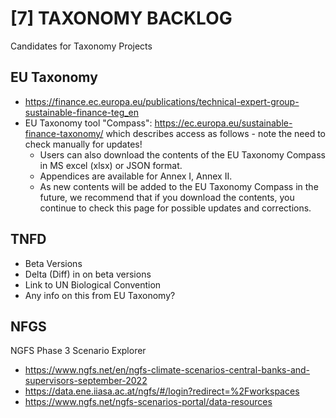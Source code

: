 # [7] TAXONOMY BACKLOG
Candidates for Taxonomy Projects

## EU Taxonomy
- https://finance.ec.europa.eu/publications/technical-expert-group-sustainable-finance-teg_en
- EU Taxonomy tool "Compass": https://ec.europa.eu/sustainable-finance-taxonomy/ which describes access as follows - note the need to check manually for updates!
   - Users can also download the contents of the EU Taxonomy Compass in MS excel (xlsx) or JSON format.
   - Appendices are available for Annex I, Annex II.
   - As new contents will be added to the EU Taxonomy Compass in the future, we recommend that if you download the contents, you continue to check this page for possible updates and corrections.


## TNFD
- Beta Versions
- Delta (Diff) in on beta versions
- Link to UN Biological Convention
- Any info on this from EU Taxonomy?

## NFGS

NGFS Phase 3 Scenario Explorer
- https://www.ngfs.net/en/ngfs-climate-scenarios-central-banks-and-supervisors-september-2022
- https://data.ene.iiasa.ac.at/ngfs/#/login?redirect=%2Fworkspaces
- https://www.ngfs.net/ngfs-scenarios-portal/data-resources
